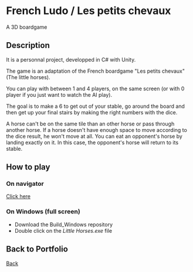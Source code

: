 # French Ludo / Les petits chevaux

A 3D boardgame

## Description

It is a personnal project, developped in C# with Unity.

The game is an adaptation of the French boardgame "Les petits chevaux" (The little horses).

You can play with between 1 and 4 players, on the same screen (or with 0 player if you just want to watch the AI play).

The goal is to make a 6 to get out of your stable, go around the board and then get up your final stairs by making the right numbers with the dice.

A horse can't be on the same tile than an other horse or pass through another horse.
If a horse doesn't have enough space to move according to the dice result, he won't move at all.
You can eat an opponent's horse by landing exactly on it. In this case, the opponent's horse will return to its stable.

## How to play

### On navigator
[Click here](https://wickiriama.github.io/French_ludo/)

### On Windows (full screen)

- Download the Build_Windows repository
- Double click on the *Little Horses.exe* file

## Back to Portfolio

[Back](https://wickiriama.github.io)
